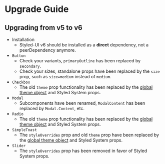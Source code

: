 # Upgrade Guide

## Upgrading from v5 to v6

- Installation
  - Styled-UI v6 should be installed as a **direct** dependency, not a peerDependency anymore.
- `Button`
  - Check your variants, `primaryOutline` has been replaced by `secondary`.
  - Check your sizes, standalone props have been replaced by the `size` prop, such as `size=medium` instead of `medium`.
- `Checkbox`
  - The old `theme` prop functionality has been replaced by the [global theme object](https://faithlife.github.io/styled-ui/#/theme) and Styled System props.
- `Modal`
  - Subcomponents have been renamed, `ModalContent` has been replaced by `Modal.Content`, etc.
- `Radio`
  - The old `theme` prop functionality has been replaced by the [global theme object](https://faithlife.github.io/styled-ui/#/theme) and Styled System props.
- `SimpleToast`
  - The `styleOverrides` prop and old `theme` prop have been replaced by the [global theme object](https://faithlife.github.io/styled-ui/#/theme) and Styled System props.
- `Slider`
  - The `styleOverrides` prop has been removed in favor of Styled System props.
